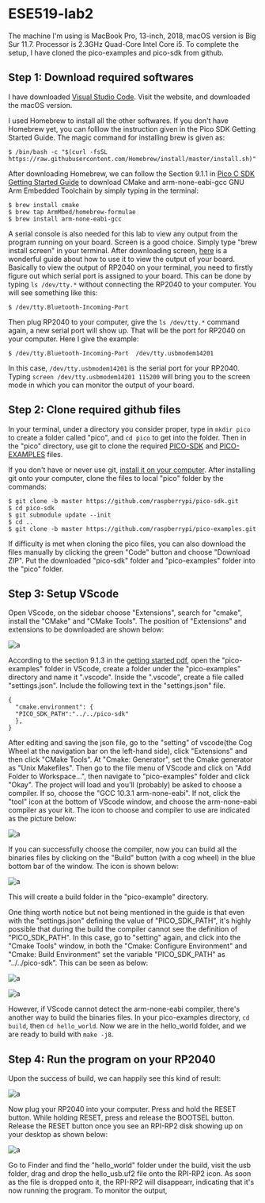 # ESE519-lab2

The machine I'm using is MacBook Pro, 13-inch, 2018, macOS version is Big Sur 11.7. Processor is 2.3GHz Quad-Core Intel Core i5. 
To complete the setup, I have cloned the pico-examples and pico-sdk from github. 

## Step 1: Download required softwares

I have downloaded [Visual Studio Code](https://code.visualstudio.com/download). Visit the website, and downloaded the macOS version.

I used Homebrew to install all the other softwares. If you don't have Homebrew yet, you can folllow the instruction given in the Pico SDK Getting Started Guide. The magic command for installing brew is given as:

```
$ /bin/bash -c "$(curl -fsSL https://raw.githubusercontent.com/Homebrew/install/master/install.sh)"
```

After downloading Homebrew, we can follow the Section 9.1.1 in [Pico C SDK Getting Started Guide](https://datasheets.raspberrypi.com/pico/getting-started-with-pico.pdf) to download CMake and arm-none-eabi-gcc GNU Arm Embedded Toolchain by simply typing in the terminal:

```
$ brew install cmake
$ brew tap ArmMbed/homebrew-formulae
$ brew install arm-none-eabi-gcc
```

A serial console is also needed for this lab to view any output from the program running on your board. Screen is a good choice. Simply type "brew install screen" in your terminal. After downloading screen, [here](https://learn.adafruit.com/welcome-to-circuitpython/advanced-serial-console-on-mac-and-linux) is a wonderful guide about how to use it to view the output of your board. Basically to view the output of RP2040 on your terminal, you need to firstly figure out which serial port is assigned to your board. This can be done by typing ```ls /dev/tty.*``` without connecting the RP2040 to your computer. You will see something like this: 

```
$ /dev/tty.Bluetooth-Incoming-Port
```

Then plug RP2040 to your computer, give the ```ls /dev/tty.*``` command again, a new serial port will show up. That will be the port for RP2040 on your computer. Here I give the example: 

```
$ /dev/tty.Bluetooth-Incoming-Port	/dev/tty.usbmodem14201
```

In this case, ```/dev/tty.usbmodem14201``` is the serial port for your RP2040. Typing ```screen /dev/tty.usbmodem14201 115200``` will bring you to the screen mode in which you can monitor the output of your board.

## Step 2: Clone required github files

In your terminal, under a directory you consider proper, type in ```mkdir pico``` to create a folder called "pico", and ```cd pico``` to get into the folder. Then in the "pico" directory, use git to clone the required [PICO-SDK](https://github.com/raspberrypi/pico-sdk) and [PICO-EXAMPLES](https://github.com/raspberrypi/pico-examples) files.

If you don't have or never use git, [install it on your computer](https://git-scm.com/download/mac). After installing git onto your computer, clone the files to local "pico" folder by the commands:

```
$ git clone -b master https://github.com/raspberrypi/pico-sdk.git
$ cd pico-sdk
$ git submodule update --init
$ cd ..
$ git clone -b master https://github.com/raspberrypi/pico-examples.git
```

If difficulty is met when cloning the pico files, you can also download the files manually by clicking the green "Code" button and choose "Download ZIP". Put the downloaded "pico-sdk" folder and "pico-examples" folder into the "pico" folder. 

## Step 3: Setup VScode

Open VScode, on the sidebar choose "Extensions", search for "cmake", install the "CMake" and "CMake Tools". The position of "Extensions" and extensions to be downloaded are shown below:

![a](https://github.com/ZhijingY/ESE519-lab2/blob/main/vscode_ext.png)

According to the section 9.1.3 in the [getting started pdf](https://datasheets.raspberrypi.com/pico/getting-started-with-pico.pdf), open the "pico-examples" folder in VScode, create a folder under the "pico-examples" directory and name it ".vscode". Inside the ".vscode", create a file called "settings.json". Include the following text in the "settings.json" file.
```
{
  "cmake.environment": {
  "PICO_SDK_PATH":"../../pico-sdk"
  },
}
```

After editing and saving the json file, go to the "setting" of vscode(the Cog Wheel at the navigation bar on the left-hand side), click "Extensions" and then click "CMake Tools". At "Cmake: Generator", set the Cmake generator as "Unix Makefiles". Then go to the file menu of VScode and click on "Add Folder to Workspace…", then navigate to "pico-examples" folder and click "Okay". The project will load and you’ll (probably) be asked to choose a compiler. If so, choose the "GCC 10.3.1 arm-none-eabi". If not, click the "tool" icon at the bottom of VScode window, and choose the arm-none-eabi compiler as your kit. The icon to choose and compiler to use are indicated as the picture below:

![a](https://github.com/ZhijingY/ESE519-lab2/blob/main/vscode_build.png)

If you can successfully choose the compiler, now you can build all the binaries files by clicking on the "Build" button (with a cog wheel) in the blue bottom bar of the window. The icon is shown below:

![a](https://github.com/ZhijingY/ESE519-lab2/blob/main/vscode_build_icon.png)

This will create a build folder in the "pico-example" directory.

One thing worth notice but not being mentioned in the guide is that even with the "settings.json" defining the value of "PICO_SDK_PATH", it's highly possible that during the build the compiler cannot see the definition of "PICO_SDK_PATH". In this case, go to "setting" again, and click into the "Cmake Tools" window, in both the "Cmake: Configure Environment" and "Cmake: Build Environment" set the variable "PICO_SDK_PATH" as "../../pico-sdk". This can be seen as below:

![a](https://github.com/ZhijingY/ESE519-lab2/blob/main/Screen%20Shot%202022-10-10%20at%209.45.26%20PM.png)

![a](https://github.com/ZhijingY/ESE519-lab2/blob/main/vscode_cofig_env.png)

However, if VScode cannot detect the arm-none-eabi compiler, there's another way to build the binaries files. In your pico-examples directory, ```cd build```, then ```cd hello_world```. Now we are in the hello_world folder, and we are ready to build with ```make -j8```. 

## Step 4: Run the program on your RP2040

Upon the success of build, we can happily see this kind of result:

![a](https://github.com/ZhijingY/ESE519-lab2/blob/main/vscode_success.png)

Now plug your RP2040 into your computer. Press and hold the RESET button. While holding RESET, press and release the BOOTSEL button. Release the RESET button once you see an RPI-RP2 disk showing up on your desktop as shown below:

![a](https://github.com/ZhijingY/ESE519-lab2/blob/main/RPI-RP2.png)

Go to Finder and find the "hello_world" folder under the build, visit the usb folder, drag and drop the hello_usb.uf2 file onto the RPI-RP2 icon. As soon as the file is dropped onto it, the RPI-RP2 will disappearr, indicating that it's now running the program. To monitor the output,

